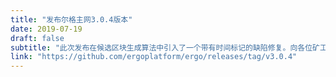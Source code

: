 ```yaml
---
title: "发布尔格主网3.0.4版本"
date: 2019-07-19
draft: false
subtitle: "此次发布在候选区块生成算法中引入了一个带有时间标记的缺陷修复。向各位矿工强烈推荐"
link: "https://github.com/ergoplatform/ergo/releases/tag/v3.0.4"
---
```

